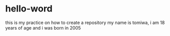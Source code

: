 # hello-word
this is my practice on how to create a repository 
my name is tomiwa, i am 18 years of age and i was born in 2005
